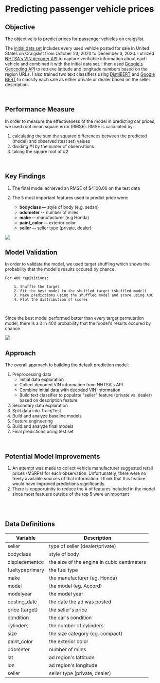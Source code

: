 # Predicting passenger vehicle prices


## Objective

The objective is to predict prices for passenger vehicles on craigslist.

The [initial data set](https://www.kaggle.com/austinreese/craigslist-carstrucks-data) includes every used vehicle posted for sale in United States on Craigslist from October 23, 2020 to December 3, 2020.  I utilized [NHTSA's VIN decoder API](https://vpic.nhtsa.dot.gov/api/) to capture verifiable information about each vehicle and combined it with the initial data set.  I then used [Google's Geocoding API](https://developers.google.com/maps/documentation/geocoding/overview) to retrieve latitude and longitude numbers based on the region URLs.  I also trained two text classifiers using [DistilBERT](https://huggingface.co/transformers/model_doc/distilbert.html) and [Google BERT](https://huggingface.co/transformers/model_doc/bert.html) to classify each sale as either private or dealer based on the seller description.

<br>


## Performance Measure
In order to measure the effectiveness of the model in predicting car prices, we used root mean square error (RMSE).  RMSE is calculated by: 

1. calculating the sum the squared differences between the predicted (model) and observed (test set) values 
2. dividing #1 by the numer of observations
3. taking the square root of #2



</br>


## Key Findings

1. The final model achieved an RMSE of $4100.00 on the test data 
2. The 5 most important features used to predict price were:

	* **bodyclass --**  style of body (e.g. sedan)
	* **odometer --** number of miles 
	* **make --** manufacturer (e.g Honda)
	* **paint_color --** exterior color
	* **seller --** seller type (private, dealer)

![](./images/fig5.png)




## Model Validation
In order to validate the model, we used target shuffling which shows the probability that the model's results occured by chance. 
    
    For 400 repititions:
        
        1. Shuffle the target 
        2. Fit the best model to the shuffled target (shuffled model)
        3. Make predictions using the shuffled model and score using AUC
        4. Plot the distribution of scores 
</br>

Since the best model performed better than every target permutation model, there is a 0 in 400 probability that the model's results occured by chance

![](./images/fig6.png)


## Approach

The overall approach to building the default prediction model:

1. Preprocessing data
	* Initial data exploration
	* Collect decoded VIN information from  NHTSA's API
	* Combine initial data with decoded VIN information
	* Build text classifier to populate "seller" feature (private vs. dealer) based on description feature
2. Secondary data exploration
3. Split data into Train/Test
4. Build and analyze baseline models
5. Feature engineering
6. Build and analyze final models
7. Final predictions using test set

</br>


## Potential Model Improvements

1. An attempt was made to collect vehicle manufacturer suggested retail prices (MSRPs) for each observation.  Unfortunately, there were no freely available sources of that information.  I think that this feature would have improved predictions significantly.  
2. There is oppporutnity to reduce the # of features included in the model since most featuers outside of the top 5 were unimportant


<br>
<br>



## Data Definitions

Variable | Description 
---- | ----------- 
seller | type of seller (dealer/private)
bodyclass | style of body
displacementcc | the size of the engine in cubic centimeters
fueltypeprimary | the fuel type
make | the manufacturer (eg. Honda)
model | the  model (eg. Accord)
modelyear | the model year
posting_date | the date the ad was posted
price (target) | the seller's price 
condition | the car's condition
cylinders | the number of cylinders
size | the size category (eg. compact)
paint_color | the exterior color 
odometer | number of miles
lat | ad region's lattitude 
lon | ad region's longitude
seller | seller type (private, dealer)
